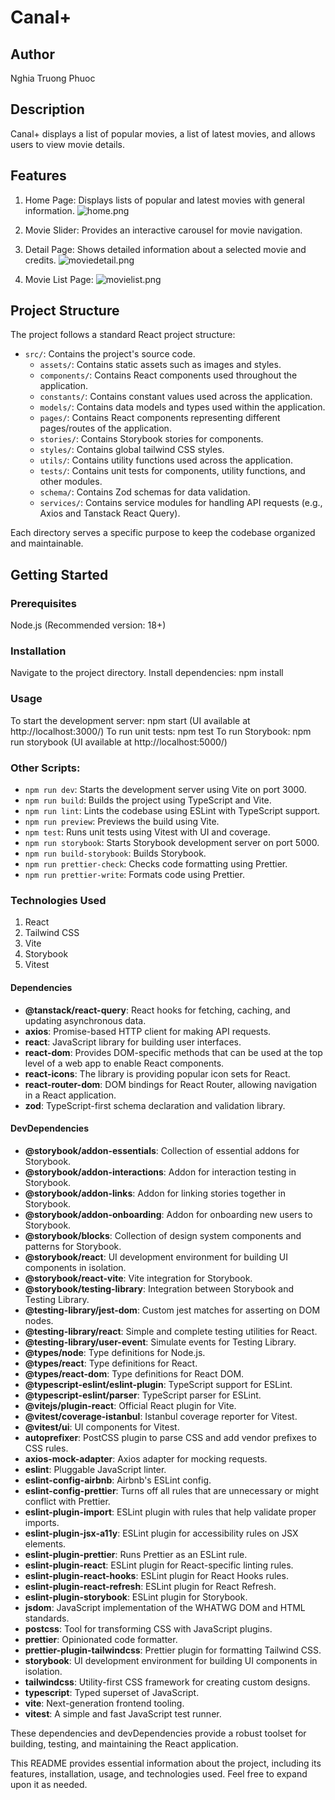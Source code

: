 # Canal+

## Author

Nghia Truong Phuoc

## Description

Canal+ displays a list of popular movies, a list of latest movies, and allows users to view movie details.

## Features

1. Home Page: Displays lists of popular and latest movies with general information.
   ![home.png](src/assets/screencapture-home-page.png)

2. Movie Slider: Provides an interactive carousel for movie navigation.

3. Detail Page: Shows detailed information about a selected movie and credits.
   ![moviedetail.png](src/assets/screencapture-movie-detail.png)

4. Movie List Page:
   ![movielist.png](src/assets/screencapture-movies-page.png)

## Project Structure

The project follows a standard React project structure:

- `src/`: Contains the project's source code.
  - `assets/`: Contains static assets such as images and styles.
  - `components/`: Contains React components used throughout the application.
  - `constants/`: Contains constant values used across the application.
  - `models/`: Contains data models and types used within the application.
  - `pages/`: Contains React components representing different pages/routes of the application.
  - `stories/`: Contains Storybook stories for components.
  - `styles/`: Contains global tailwind CSS styles.
  - `utils/`: Contains utility functions used across the application.
  - `tests/`: Contains unit tests for components, utility functions, and other modules.
  - `schema/`: Contains Zod schemas for data validation.
  - `services/`: Contains service modules for handling API requests (e.g., Axios and Tanstack React Query).

Each directory serves a specific purpose to keep the codebase organized and maintainable.

## Getting Started

### Prerequisites

Node.js (Recommended version: 18+)

### Installation

Navigate to the project directory.
Install dependencies: npm install

### Usage

To start the development server: npm start (UI available at http://localhost:3000/)
To run unit tests: npm test
To run Storybook: npm run storybook (UI available at http://localhost:5000/)

### Other Scripts:

- `npm run dev`: Starts the development server using Vite on port 3000.
- `npm run build`: Builds the project using TypeScript and Vite.
- `npm run lint`: Lints the codebase using ESLint with TypeScript support.
- `npm run preview`: Previews the build using Vite.
- `npm test`: Runs unit tests using Vitest with UI and coverage.
- `npm run storybook`: Starts Storybook development server on port 5000.
- `npm run build-storybook`: Builds Storybook.
- `npm run prettier-check`: Checks code formatting using Prettier.
- `npm run prettier-write`: Formats code using Prettier.

### Technologies Used

1. React
2. Tailwind CSS
3. Vite
4. Storybook
5. Vitest

#### Dependencies

- **@tanstack/react-query**: React hooks for fetching, caching, and updating asynchronous data.
- **axios**: Promise-based HTTP client for making API requests.
- **react**: JavaScript library for building user interfaces.
- **react-dom**: Provides DOM-specific methods that can be used at the top level of a web app to enable React components.
- **react-icons**: The library is providing popular icon sets for React.
- **react-router-dom**: DOM bindings for React Router, allowing navigation in a React application.
- **zod**: TypeScript-first schema declaration and validation library.

#### DevDependencies

- **@storybook/addon-essentials**: Collection of essential addons for Storybook.
- **@storybook/addon-interactions**: Addon for interaction testing in Storybook.
- **@storybook/addon-links**: Addon for linking stories together in Storybook.
- **@storybook/addon-onboarding**: Addon for onboarding new users to Storybook.
- **@storybook/blocks**: Collection of design system components and patterns for Storybook.
- **@storybook/react**: UI development environment for building UI components in isolation.
- **@storybook/react-vite**: Vite integration for Storybook.
- **@storybook/testing-library**: Integration between Storybook and Testing Library.
- **@testing-library/jest-dom**: Custom jest matches for asserting on DOM nodes.
- **@testing-library/react**: Simple and complete testing utilities for React.
- **@testing-library/user-event**: Simulate events for Testing Library.
- **@types/node**: Type definitions for Node.js.
- **@types/react**: Type definitions for React.
- **@types/react-dom**: Type definitions for React DOM.
- **@typescript-eslint/eslint-plugin**: TypeScript support for ESLint.
- **@typescript-eslint/parser**: TypeScript parser for ESLint.
- **@vitejs/plugin-react**: Official React plugin for Vite.
- **@vitest/coverage-istanbul**: Istanbul coverage reporter for Vitest.
- **@vitest/ui**: UI components for Vitest.
- **autoprefixer**: PostCSS plugin to parse CSS and add vendor prefixes to CSS rules.
- **axios-mock-adapter**: Axios adapter for mocking requests.
- **eslint**: Pluggable JavaScript linter.
- **eslint-config-airbnb**: Airbnb's ESLint config.
- **eslint-config-prettier**: Turns off all rules that are unnecessary or might conflict with Prettier.
- **eslint-plugin-import**: ESLint plugin with rules that help validate proper imports.
- **eslint-plugin-jsx-a11y**: ESLint plugin for accessibility rules on JSX elements.
- **eslint-plugin-prettier**: Runs Prettier as an ESLint rule.
- **eslint-plugin-react**: ESLint plugin for React-specific linting rules.
- **eslint-plugin-react-hooks**: ESLint plugin for React Hooks rules.
- **eslint-plugin-react-refresh**: ESLint plugin for React Refresh.
- **eslint-plugin-storybook**: ESLint plugin for Storybook.
- **jsdom**: JavaScript implementation of the WHATWG DOM and HTML standards.
- **postcss**: Tool for transforming CSS with JavaScript plugins.
- **prettier**: Opinionated code formatter.
- **prettier-plugin-tailwindcss**: Prettier plugin for formatting Tailwind CSS.
- **storybook**: UI development environment for building UI components in isolation.
- **tailwindcss**: Utility-first CSS framework for creating custom designs.
- **typescript**: Typed superset of JavaScript.
- **vite**: Next-generation frontend tooling.
- **vitest**: A simple and fast JavaScript test runner.

These dependencies and devDependencies provide a robust toolset for building, testing, and maintaining the React application.

This README provides essential information about the project, including its features, installation, usage, and technologies used. Feel free to expand upon it as needed.
